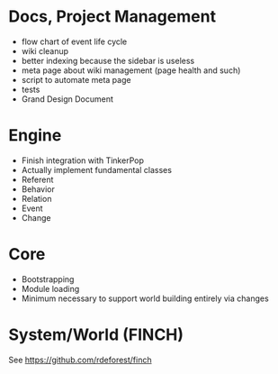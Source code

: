# Docs, Project Management

- flow chart of event life cycle
- wiki cleanup
 - better indexing because the sidebar is useless
 - meta page about wiki management (page health and such)
 - script to automate meta page
- tests
- Grand Design Document

# Engine

- Finish integration with TinkerPop
- Actually implement fundamental classes
 - Referent
  - Behavior
  - Relation
   - Event
   - Change

# Core

- Bootstrapping
- Module loading
- Minimum necessary to support world building entirely via changes

# System/World (FINCH)

See https://github.com/rdeforest/finch
